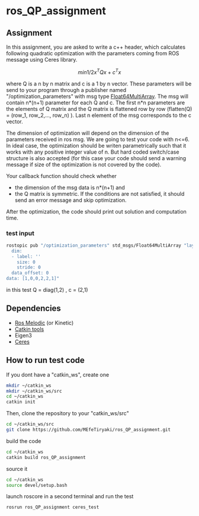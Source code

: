# ros_QP_assignment


## Assignment
In this assignment, you are asked to write a c++ header, which calculates following quadratic optimization with the parameters coming from ROS message using Ceres library.

```math
min 1/2 x^TQx + c^Tx
```

where Q is a n by n matrix and c is a 1 by n vector. These parameters will be send to your program through a publisher named "/optimization_parameters" with msg type [Float64MultiArray](http://docs.ros.org/melodic/api/std_msgs/html/msg/Float64MultiArray.html). The msg will contain n*(n+1) parameter for each Q and c. The first n*n parameters are the elements of Q matrix and the Q matrix is flattened row by row (flatten(Q) = (row_1, row_2,..., row_n) ). Last n element of the msg corresponds to the c vector.

The dimension of optimization will depend on the dimension of the parameters received in ros msg. We are going to test your code with n<=6. In ideal case, the optimization should be writen parametrically such that it works with any positive integer value of n. But hard coded switch/case structure is also accepted (for this case your code should send a warning message if size of the optimization is not covered by the code).

Your callback function should check whether
* the dimension of the msg data is n*(n+1) and
* the Q matrix is symmetric.
If the conditions are not satisfied, it should send an error message and skip optimization.


After the optimization, the code should print out solution and computation time.



### test input 

```bash
rostopic pub "/optimization_parameters" std_msgs/Float64MultiArray "layout:
  dim:
  - label: ''
    size: 0
    stride: 0
  data_offset: 0
data: [1,0,0,2,2,1]" 
```
in this test Q = diag(1,2) , c = (2,1) 

## Dependencies
* [Ros Melodic](http://wiki.ros.org/melodic/Installation/Ubuntu) (or Kinetic)
* [Catkin tools](https://catkin-tools.readthedocs.io/en/latest/)
* Eigen3
* [Ceres](http://ceres-solver.org/installation.html)


## How to run test code
If you dont have a "catkin_ws", create one

```bash
mkdir ~/catkin_ws
mkdir ~/catkin_ws/src
cd ~/catkin_ws
catkin init
```

Then, clone the repository to your "catkin_ws/src"
```bash
cd ~/catkin_ws/src
git clone https://github.com/MEfeTiryaki/ros_QP_assignment.git
```

build the code
```bash
cd ~/catkin_ws
catkin build ros_QP_assignment
```

source it

```bash
cd ~/catkin_ws
source devel/setup.bash
```

launch roscore in a second terminal and run the test
```bash
rosrun ros_QP_assignment ceres_test
```
